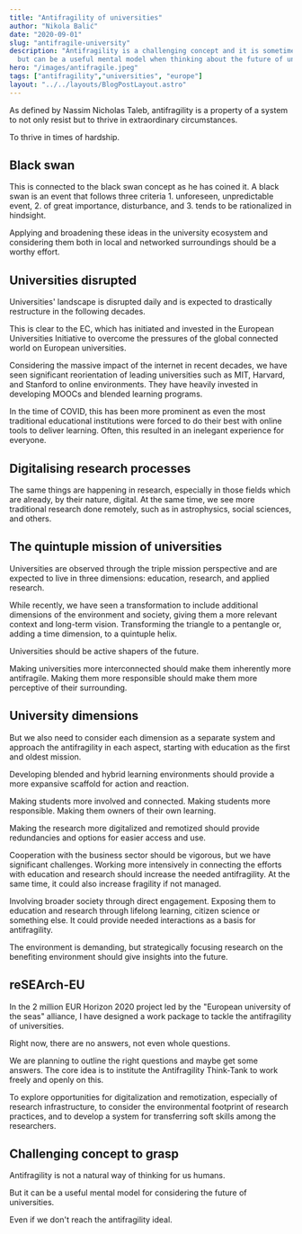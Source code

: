 ```yaml
---
title: "Antifragility of universities"
author: "Nikola Balić"
date: "2020-09-01"
slug: "antifragile-university"
description: "Antifragility is a challenging concept and it is sometimes hard to grasp
  but can be a useful mental model when thinking about the future of universities."
hero: "/images/antifragile.jpeg"
tags: ["antifragility","universities", "europe"]
layout: "../../layouts/BlogPostLayout.astro"
---
```


As defined by Nassim Nicholas Taleb, antifragility is a property of a system to not only resist but to thrive in extraordinary circumstances. 

To thrive in times of hardship. 

## Black swan

This is connected to the black swan concept as he has coined it. A black swan is an event that follows three criteria 1. unforeseen, unpredictable event, 2. of great importance, disturbance, and 3. tends to be rationalized in hindsight.

Applying and broadening these ideas in the university ecosystem and considering them both in local and networked surroundings should be a worthy effort.

## Universities disrupted

Universities' landscape is disrupted daily and is expected to drastically restructure in the following decades. 

This is clear to the EC, which has initiated and invested in the European Universities Initiative to overcome the pressures of the global connected world on European universities.

Considering the massive impact of the internet in recent decades, we have seen significant reorientation of leading universities such as MIT, Harvard, and Stanford to online environments. They have heavily invested in developing MOOCs and blended learning programs.

In the time of COVID, this has been more prominent as even the most traditional educational institutions were forced to do their best with online tools to deliver learning. Often, this resulted in an inelegant experience for everyone.

## Digitalising research processes

The same things are happening in research, especially in those fields which are already, by their nature, digital. At the same time, we see more traditional research done remotely, such as in astrophysics, social sciences, and others.

## The quintuple mission of universities

Universities are observed through the triple mission perspective and are expected to live in three dimensions: education, research, and applied research. 

While recently, we have seen a transformation to include additional dimensions of the environment and society, giving them a more relevant context and long-term vision. Transforming the triangle to a pentangle or, adding a time dimension, to a quintuple helix. 

Universities should be active shapers of the future.

Making universities more interconnected should make them inherently more antifragile. Making them more responsible should make them more perceptive of their surrounding. 

## University dimensions

But we also need to consider each dimension as a separate system and approach the antifragility in each aspect, starting with education as the first and oldest mission.

Developing blended and hybrid learning environments should provide a more expansive scaffold for action and reaction. 

Making students more involved and connected. Making students more responsible. Making them owners of their own learning.

Making the research more digitalized and remotized should provide redundancies and options for easier access and use. 

Cooperation with the business sector should be vigorous, but we have significant challenges. Working more intensively in connecting the efforts with education and research should increase the needed antifragility. At the same time, it could also increase fragility if not managed.

Involving broader society through direct engagement. Exposing them to education and research through lifelong learning, citizen science or something else. It could provide needed interactions as a basis for antifragility. 

The environment is demanding, but strategically focusing research on the benefiting environment should give insights into the future.

## reSEArch-EU

In the 2 million EUR Horizon 2020 project led by the "European university of the seas" alliance, I have designed a work package to tackle the antifragility of universities. 

Right now, there are no answers, not even whole questions.

We are planning to outline the right questions and maybe get some answers. The core idea is to institute the Antifragility Think-Tank to work freely and openly on this. 

To explore opportunities for digitalization and remotization, especially of research infrastructure, to consider the environmental footprint of research practices, and to develop a system for transferring soft skills among the researchers.

## Challenging concept to grasp

Antifragility is not a natural way of thinking for us humans.

But it can be a useful mental model for considering the future of universities. 

Even if we don't reach the antifragility ideal.